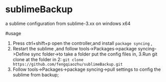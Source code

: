 # sublimeBackup
a sublime configuration from sublime-3.xx on windows x64

#usage
1. Press ctrl+shift+p open the controller,and install ```package syncing``` ,
2. Restart the sublime ,and follow tools->Packages->package syncing->Define sync folder->to take a folder put the config files in,
3.Run git clone at the folder in 2:
    ```git clone https://github.com/fengqiaozhu/sublimeBackup.git```
4. Follow tools->Packages->package syncing->pull settings to config the sublime from backup;

